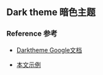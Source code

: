 ## Dark theme 暗色主题
> 



### Reference 参考


* [Darktheme Google文档](https://developer.android.google.cn/guide/topics/ui/look-and-feel/darktheme)

* [本文示例](https://github.com/edgardeng/good-kotlin-app/blob/master/app/src/main/java/com/edgar/movie/demo/activity)




